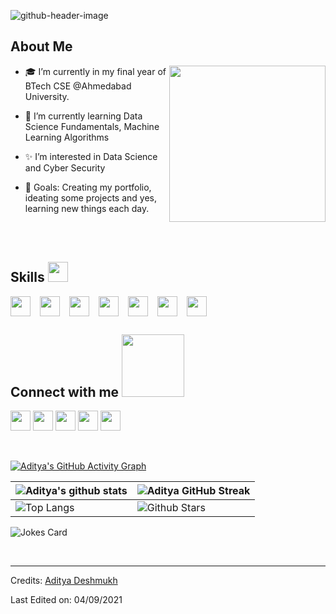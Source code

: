 ![github-header-image](https://github.com/user-attachments/assets/2f9217c7-dc77-48bd-8fc9-2c1a50f68811)


<h2> About Me </h2>
<img align="right" img src="https://user-images.githubusercontent.com/74038190/212749447-bfb7e725-6987-49d9-ae85-2015e3e7cc41.gif" width="250" height="250" />
<ul>
<li>
<p>🎓 I’m currently in my final year of BTech CSE @Ahmedabad University.</p>
</li>
<li>
<p>🌱 I’m currently learning Data Science Fundamentals, Machine Learning Algorithms</p>
</li>
<li>
<p>✨ I’m interested in Data Science and Cyber Security</p>
</li>
<li>
<p>🎯 Goals: Creating my portfolio, ideating some projects and yes, learning new things each day.</p>
</li>
</ul>

<br> <br>

<h2> Skills 
  <img src="https://media2.giphy.com/media/QssGEmpkyEOhBCb7e1/giphy.gif?cid=ecf05e47a0n3gi1bfqntqmob8g9aid1oyj2wr3ds3mg700bl&amp;rid=giphy.gif" width="32px"> 
</h2>

<div style="display: flex; flex-wrap: wrap; align-items: center; gap: 15px;">
  <a href="https://github.com/Aditya664?tab=repositories&amp;q=&amp;type=&amp;language=python&amp;sort=">
    <img width="32px" src="https://raw.githubusercontent.com/rahulbanerjee26/githubAboutMeGenerator/main/icons/python.svg">
  </a>
  <a href="https://github.com/Aditya664?tab=repositories&amp;q=&amp;type=&amp;language=cpp&amp;sort=">
    <img width="32px" src="https://raw.githubusercontent.com/rahulbanerjee26/githubAboutMeGenerator/main/icons/cpp.svg">
  </a>
  <a href="https://github.com/Aditya664?tab=repositories&amp;q=&amp;type=&amp;language=mysql&amp;sort="> 
    <img width="32px" src="https://raw.githubusercontent.com/rahulbanerjee26/githubAboutMeGenerator/main/icons/mysql.svg"> 
  </a>
  <a href="https://github.com/Aditya664?tab=repositories&amp;q=&amp;type=&amp;language=javascript&amp;sort="> 
    <img width="32px" src="https://raw.githubusercontent.com/rahulbanerjee26/githubAboutMeGenerator/main/icons/javascript.svg"> 
  </a>
  <a href="https://github.com/Aditya664?tab=repositories&amp;q=&amp;type=&amp;language=reactjs&amp;sort="> 
    <img width="32px" src="https://raw.githubusercontent.com/rahulbanerjee26/githubAboutMeGenerator/main/icons/reactjs.svg"> 
  </a>
  <a href="https://github.com/Aditya664?tab=repositories&amp;q=&amp;type=&amp;language=html&amp;sort="> 
    <img width="32px" src="https://raw.githubusercontent.com/rahulbanerjee26/githubAboutMeGenerator/main/icons/html.svg"> 
  </a>
  <a href="https://github.com/Aditya664?tab=repositories&amp;q=&amp;type=&amp;language=css&amp;sort="> 
    <img width="32px" src="https://raw.githubusercontent.com/rahulbanerjee26/githubAboutMeGenerator/main/icons/css.svg"> 
  </a>
</div>



<h2> Connect with me <img src="https://raw.githubusercontent.com/ShahriarShafin/ShahriarShafin/main/Assets/handshake.gif" width="100px"> </h2>
<a href="https://www.linkedin.com/in/aditya-deshmukh-561a371a8"> <img width="32px" align="center" src="https://raw.githubusercontent.com/rahulbanerjee26/githubAboutMeGenerator/main/icons/linked-in-alt.svg"></a> 
<a href="https://www.twitter.com/NoobCoder07"> <img width="32px" align="center" src="https://raw.githubusercontent.com/rahulbanerjee26/githubAboutMeGenerator/main/icons/twitter.svg"></a> 
<a href="https://medium.com/@adityadeshmukh7350"> <img width="32px" align="center" src="https://raw.githubusercontent.com/rahulbanerjee26/githubAboutMeGenerator/main/icons/medium.svg"></a> 
<a href="http://aditya664.me/"> <img width="32px" align="center" src="https://raw.githubusercontent.com/rahulbanerjee26/githubAboutMeGenerator/main/icons/portfolio.png"></a> 
<a href="https://www.github.com/Aditya664"> <img width="32px" align="center" src="https://raw.githubusercontent.com/rahulbanerjee26/githubAboutMeGenerator/main/icons/github.svg"></a>
<br>
<br>
  <br>
<p><a href="https://git.io/praveenscience"><img src="https://activity-graph.herokuapp.com/graph?username=Aditya664&amp;theme=tokyonight" alt="Aditya's GitHub Activity Graph"></a></p>













<table><thead><tr><th><img src="https://github-readme-stats.vercel.app/api?username=Aditya664&amp;show_icons=true&amp;theme=tokyonight" alt="Aditya's github stats"></th><th><img src="https://github-readme-streak-stats.herokuapp.com/?user=Aditya664&amp;theme=tokyonight" alt="Aditya GitHub Streak"></th></tr></thead><tbody><tr><td><img src="https://github-readme-stats.vercel.app/api/top-langs/?username=Aditya664&amp;theme=tokyonight" alt="Top Langs"></td><td><img src="https://github-readme-stats.vercel.app/api?username=Aditya664&amp;show_icons=true&amp;locale=en&amp;count_private=true&amp;hide_rank=true&amp;custom_title=My%20GitHub%20Stats&amp;disable_animations=true&amp;theme=tokyonight" alt="Github Stars"></td></tr></tbody></table>
<p><img src="https://readme-jokes.vercel.app/api?theme=tokyonight" alt="Jokes Card"></p>
<br>
<hr>
<p>Credits: <a href="https://github.com/Aditya664">Aditya Deshmukh</a></p>
<p>Last Edited on: 04/09/2021</p> 
